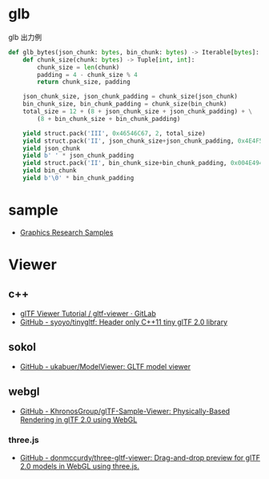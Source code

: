 # glb
glb 出力例
```python
def glb_bytes(json_chunk: bytes, bin_chunk: bytes) -> Iterable[bytes]:
	def chunk_size(chunk: bytes) -> Tuple[int, int]:
	    chunk_size = len(chunk)
	    padding = 4 - chunk_size % 4
	    return chunk_size, padding

    json_chunk_size, json_chunk_padding = chunk_size(json_chunk)
    bin_chunk_size, bin_chunk_padding = chunk_size(bin_chunk)
    total_size = 12 + (8 + json_chunk_size + json_chunk_padding) + \
        (8 + bin_chunk_size + bin_chunk_padding)

    yield struct.pack('III', 0x46546C67, 2, total_size)
    yield struct.pack('II', json_chunk_size+json_chunk_padding, 0x4E4F534A)
    yield json_chunk
    yield b' ' * json_chunk_padding
    yield struct.pack('II', bin_chunk_size+bin_chunk_padding, 0x004E4942)
    yield bin_chunk
    yield b'\0' * bin_chunk_padding
```

# sample
- [Graphics Research Samples](https://www.intel.com/content/www/us/en/developer/topic-technology/graphics-research/samples.html)

# Viewer
## c++
- [glTF Viewer Tutorial / gltf-viewer · GitLab](https://gitlab.com/gltf-viewer-tutorial/gltf-viewer)
- [GitHub - syoyo/tinygltf: Header only C++11 tiny glTF 2.0 library](https://github.com/syoyo/tinygltf)

## sokol
- [GitHub - ukabuer/ModelViewer: GLTF model viewer](https://github.com/ukabuer/ModelViewer)

## webgl
- [GitHub - KhronosGroup/glTF-Sample-Viewer: Physically-Based Rendering in glTF 2.0 using WebGL](https://github.com/KhronosGroup/glTF-Sample-Viewer)

### three.js
- [GitHub - donmccurdy/three-gltf-viewer: Drag-and-drop preview for glTF 2.0 models in WebGL using three.js.](https://github.com/donmccurdy/three-gltf-viewer)
